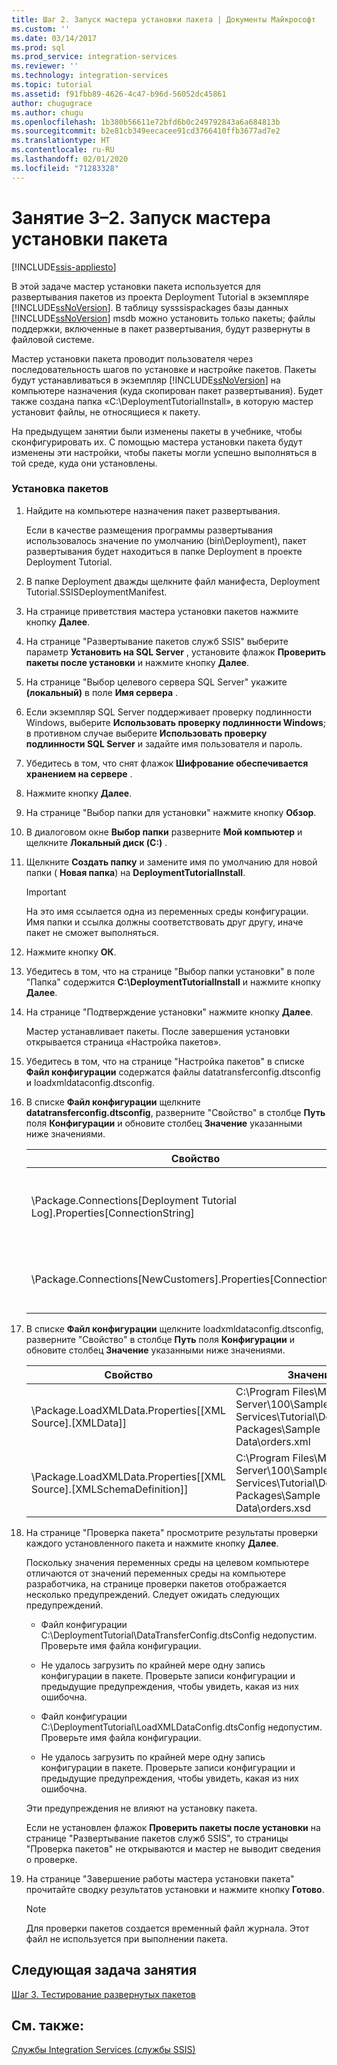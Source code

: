 ```yaml
---
title: Шаг 2. Запуск мастера установки пакета | Документы Майкрософт
ms.custom: ''
ms.date: 03/14/2017
ms.prod: sql
ms.prod_service: integration-services
ms.reviewer: ''
ms.technology: integration-services
ms.topic: tutorial
ms.assetid: f91fbb89-4626-4c47-b96d-56052dc45861
author: chugugrace
ms.author: chugu
ms.openlocfilehash: 1b380b56611e72bfd6b0c249792843a6a684813b
ms.sourcegitcommit: b2e81cb349eecacee91cd3766410ffb3677ad7e2
ms.translationtype: HT
ms.contentlocale: ru-RU
ms.lasthandoff: 02/01/2020
ms.locfileid: "71283328"
---
```

# <a name="lesson-3-2---running-the-package-installation-wizard"></a>Занятие 3–2. Запуск мастера установки пакета

[!INCLUDE[ssis-appliesto](../includes/ssis-appliesto-ssvrpluslinux-asdb-asdw-xxx.md)]


В этой задаче мастер установки пакета используется для развертывания пакетов из проекта Deployment Tutorial в экземпляре [!INCLUDE[ssNoVersion](../includes/ssnoversion-md.md)]. В таблицу sysssispackages базы данных [!INCLUDE[ssNoVersion](../includes/ssnoversion-md.md)] msdb можно установить только пакеты; файлы поддержки, включенные в пакет развертывания, будут развернуты в файловой системе.  
  
Мастер установки пакета проводит пользователя через последовательность шагов по установке и настройке пакетов. Пакеты будут устанавливаться в экземпляр [!INCLUDE[ssNoVersion](../includes/ssnoversion-md.md)] на компьютере назначения (куда скопирован пакет развертывания). Будет также создана папка «C:\DeploymentTutorialInstall», в которую мастер установит файлы, не относящиеся к пакету.  
  
На предыдущем занятии были изменены пакеты в учебнике, чтобы сконфигурировать их. С помощью мастера установки пакета будут изменены эти настройки, чтобы пакеты могли успешно выполняться в той среде, куда они установлены.  
  
### <a name="to-install-the-packages"></a>Установка пакетов  
  
1.  Найдите на компьютере назначения пакет развертывания.  
  
    Если в качестве размещения программы развертывания использовалось значение по умолчанию (bin\Deployment), пакет развертывания будет находиться в папке Deployment в проекте Deployment Tutorial.  
  
2.  В папке Deployment дважды щелкните файл манифеста, Deployment Tutorial.SSISDeploymentManifest.  
  
3.  На странице приветствия мастера установки пакетов нажмите кнопку **Далее**.  
  
4.  На странице "Развертывание пакетов служб SSIS" выберите параметр **Установить на SQL Server** , установите флажок **Проверить пакеты после установки** и нажмите кнопку **Далее**.  
  
5.  На странице "Выбор целевого сервера SQL Server" укажите **(локальный)** в поле **Имя сервера** .  
  
6.  Если экземпляр SQL Server поддерживает проверку подлинности Windows, выберите **Использовать проверку подлинности Windows**; в противном случае выберите **Использовать проверку подлинности SQL Server** и задайте имя пользователя и пароль.  
  
7.  Убедитесь в том, что снят флажок **Шифрование обеспечивается хранением на сервере** .  
  
8.  Нажмите кнопку **Далее**.  
  
9. На странице "Выбор папки для установки" нажмите кнопку **Обзор**.  
  
10. В диалоговом окне **Выбор папки** разверните **Мой компьютер** и щелкните **Локальный диск (C:)** .  
  
11. Щелкните **Создать папку** и замените имя по умолчанию для новой папки ( **Новая папка**) на **DeploymentTutorialInstall**.  
  
    > [!IMPORTANT]  
    > На это имя ссылается одна из переменных среды конфигурации. Имя папки и ссылка должны соответствовать друг другу, иначе пакет не сможет выполняться.  
  
12. Нажмите кнопку **ОК**.  
  
13. Убедитесь в том, что на странице "Выбор папки установки" в поле "Папка" содержится **C:\DeploymentTutorialInstall** и нажмите кнопку **Далее**.  
  
14. На странице "Подтверждение установки" нажмите кнопку **Далее**.  
  
    Мастер устанавливает пакеты. После завершения установки открывается страница «Настройка пакетов».  
  
15. Убедитесь в том, что на странице "Настройка пакетов" в списке **Файл конфигурации** содержатся файлы datatransferconfig.dtsconfig и loadxmldataconfig.dtsconfig.  
  
16. В списке **Файл конфигурации** щелкните **datatransferconfig.dtsconfig**, разверните "Свойство" в столбце **Путь** поля **Конфигурации** и обновите столбец **Значение** указанными ниже значениями.  
  
    |Свойство|Значение|Обновленное значение|  
    |------------|---------|-----------------|  
    |\Package.Connections[Deployment Tutorial Log].Properties[ConnectionString]|C:\Program Files\Microsoft SQL Server\100\Samples\Integration Services\Tutorial\Deploying Packages\Completed Packages\Deployment Tutorial Log|C:\DeploymentTutorialInstall\Deployment Tutorial Log|  
    |\Package.Connections[NewCustomers].Properties[ConnectionString]|C:\Program Files\Microsoft SQL Server\100\Samples\Integration Services\Tutorial\Deploying Packages\Sample Data\NewCustomers.txt|C:\DeploymentTutorialInstall\NewCustomers.txt|  
  
17. В списке **Файл конфигурации** щелкните loadxmldataconfig.dtsconfig, разверните "Свойство" в столбце **Путь** поля **Конфигурации** и обновите столбец **Значение** указанными ниже значениями.  
  
    |Свойство|Значение|Обновленное значение|  
    |------------|---------|-----------------|  
    |\Package.LoadXMLData.Properties[[XML Source].[XMLData]]|C:\Program Files\Microsoft SQL Server\100\Samples\Integration Services\Tutorial\Deploying Packages\Sample Data\orders.xml|C:\DeploymentTutorialInstall\orders.xml|  
    |\Package.LoadXMLData.Properties[[XML Source].[XMLSchemaDefinition]]|C:\Program Files\Microsoft SQL Server\100\Samples\Integration Services\Tutorial\Deploying Packages\Sample Data\orders.xsd|C:\DeploymentTutorialInstall\orders.xsd|  
  
18. На странице "Проверка пакета" просмотрите результаты проверки каждого установленного пакета и нажмите кнопку **Далее**.  
  
    Поскольку значения переменных среды на целевом компьютере отличаются от значений переменных среды на компьютере разработчика, на странице проверки пакетов отображается несколько предупреждений. Следует ожидать следующих предупреждений.  
  
    -   Файл конфигурации C:\DeploymentTutorial\DataTransferConfig.dtsConfig недопустим. Проверьте имя файла конфигурации.  
  
    -   Не удалось загрузить по крайней мере одну запись конфигурации в пакете. Проверьте записи конфигурации и предыдущие предупреждения, чтобы увидеть, какая из них ошибочна.  
  
    -   Файл конфигурации C:\DeploymentTutorial\LoadXMLDataConfig.dtsConfig недопустим. Проверьте имя файла конфигурации.  
  
    -   Не удалось загрузить по крайней мере одну запись конфигурации в пакете. Проверьте записи конфигурации и предыдущие предупреждения, чтобы увидеть, какая из них ошибочна.  
  
    Эти предупреждения не влияют на установку пакета.  
  
    Если не установлен флажок **Проверить пакеты после установки** на странице "Развертывание пакетов служб SSIS", то страницы "Проверка пакетов" не открываются и мастер не выводит сведения о проверке.  
  
19. На странице "Завершение работы мастера установки пакета" прочитайте сводку результатов установки и нажмите кнопку **Готово**.  
  
    > [!NOTE]  
    > Для проверки пакетов создается временный файл журнала. Этот файл не используется при выполнении пакета.  
  
## <a name="next-task-in-lesson"></a>Следующая задача занятия  
[Шаг 3. Тестирование развернутых пакетов](../integration-services/lesson-3-3-testing-the-deployed-packages.md)  
  
## <a name="see-also"></a>См. также:  
[Службы Integration Services (службы SSIS)](../integration-services/service/integration-services-service-ssis-service.md)  
